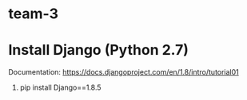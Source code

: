# team-3

# Install Django (Python 2.7)

Documentation: https://docs.djangoproject.com/en/1.8/intro/tutorial01
1. pip install Django==1.8.5
